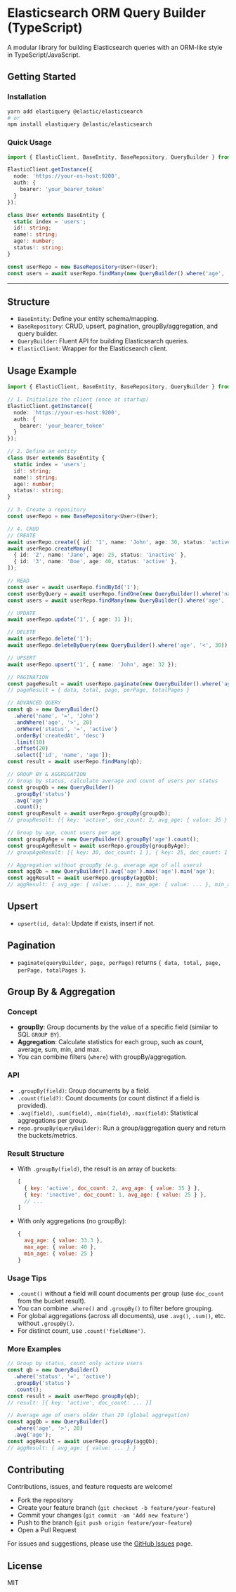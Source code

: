 # Elasticsearch ORM Query Builder (TypeScript)

A modular library for building Elasticsearch queries with an ORM-like style in TypeScript/JavaScript.

## Getting Started

### Installation
```sh
yarn add elastiquery @elastic/elasticsearch
# or
npm install elastiquery @elastic/elasticsearch
```

### Quick Usage
```ts
import { ElasticClient, BaseEntity, BaseRepository, QueryBuilder } from 'elastiquery';

ElasticClient.getInstance({
  node: 'https://your-es-host:9200',
  auth: {
    bearer: 'your_bearer_token'
  }
});

class User extends BaseEntity {
  static index = 'users';
  id!: string;
  name!: string;
  age!: number;
  status!: string;
}

const userRepo = new BaseRepository<User>(User);
const users = await userRepo.findMany(new QueryBuilder().where('age', '>', 20));
```

---

## Structure
- `BaseEntity`: Define your entity schema/mapping.
- `BaseRepository`: CRUD, upsert, pagination, groupBy/aggregation, and query builder.
- `QueryBuilder`: Fluent API for building Elasticsearch queries.
- `ElasticClient`: Wrapper for the Elasticsearch client.

## Usage Example
```ts
import { ElasticClient, BaseEntity, BaseRepository, QueryBuilder } from 'elastiquery';

// 1. Initialize the client (once at startup)
ElasticClient.getInstance({
  node: 'https://your-es-host:9200',
  auth: {
    bearer: 'your_bearer_token'
  }
});

// 2. Define an entity
class User extends BaseEntity {
  static index = 'users';
  id!: string;
  name!: string;
  age!: number;
  status!: string;
}

// 3. Create a repository
const userRepo = new BaseRepository<User>(User);

// 4. CRUD
// CREATE
await userRepo.create({ id: '1', name: 'John', age: 30, status: 'active' });
await userRepo.createMany([
  { id: '2', name: 'Jane', age: 25, status: 'inactive' },
  { id: '3', name: 'Doe', age: 40, status: 'active' },
]);

// READ
const user = await userRepo.findById('1');
const userByQuery = await userRepo.findOne(new QueryBuilder().where('name', '=', 'John'));
const users = await userRepo.findMany(new QueryBuilder().where('age', '>', 20).orderBy('age', 'desc'));

// UPDATE
await userRepo.update('1', { age: 31 });

// DELETE
await userRepo.delete('1');
await userRepo.deleteByQuery(new QueryBuilder().where('age', '<', 30));

// UPSERT
await userRepo.upsert('1', { name: 'John', age: 32 });

// PAGINATION
const pageResult = await userRepo.paginate(new QueryBuilder().where('age', '>', 20), 2, 5);
// pageResult = { data, total, page, perPage, totalPages }

// ADVANCED QUERY
const qb = new QueryBuilder()
  .where('name', '=', 'John')
  .andWhere('age', '>', 20)
  .orWhere('status', '=', 'active')
  .orderBy('createdAt', 'desc')
  .limit(10)
  .offset(20)
  .select(['id', 'name', 'age']);
const result = await userRepo.findMany(qb);

// GROUP BY & AGGREGATION
// Group by status, calculate average and count of users per status
const groupQb = new QueryBuilder()
  .groupBy('status')
  .avg('age')
  .count();
const groupResult = await userRepo.groupBy(groupQb);
// groupResult: [{ key: 'active', doc_count: 2, avg_age: { value: 35 } }, ...]

// Group by age, count users per age
const groupByAge = new QueryBuilder().groupBy('age').count();
const groupAgeResult = await userRepo.groupBy(groupByAge);
// groupAgeResult: [{ key: 30, doc_count: 1 }, { key: 25, doc_count: 1 }, ...]

// Aggregation without groupBy (e.g. average age of all users)
const aggQb = new QueryBuilder().avg('age').max('age').min('age');
const aggResult = await userRepo.groupBy(aggQb);
// aggResult: { avg_age: { value: ... }, max_age: { value: ... }, min_age: { value: ... } }
```

## Upsert
- `upsert(id, data)`: Update if exists, insert if not.

## Pagination
- `paginate(queryBuilder, page, perPage)` returns `{ data, total, page, perPage, totalPages }`.

## Group By & Aggregation
### Concept
- **groupBy**: Group documents by the value of a specific field (similar to SQL `GROUP BY`).
- **Aggregation**: Calculate statistics for each group, such as count, average, sum, min, and max.
- You can combine filters (`where`) with groupBy/aggregation.

### API
- `.groupBy(field)`: Group documents by a field.
- `.count(field?)`: Count documents (or count distinct if a field is provided).
- `.avg(field)`, `.sum(field)`, `.min(field)`, `.max(field)`: Statistical aggregations per group.
- `repo.groupBy(queryBuilder)`: Run a group/aggregation query and return the buckets/metrics.

### Result Structure
- With `.groupBy(field)`, the result is an array of buckets:
  ```js
  [
    { key: 'active', doc_count: 2, avg_age: { value: 35 } },
    { key: 'inactive', doc_count: 1, avg_age: { value: 25 } },
    // ...
  ]
  ```
- With only aggregations (no groupBy):
  ```js
  {
    avg_age: { value: 33.3 },
    max_age: { value: 40 },
    min_age: { value: 25 }
  }
  ```

### Usage Tips
- `.count()` without a field will count documents per group (use `doc_count` from the bucket result).
- You can combine `.where()` and `.groupBy()` to filter before grouping.
- For global aggregations (across all documents), use `.avg()`, `.sum()`, etc. without `.groupBy()`.
- For distinct count, use `.count('fieldName')`.

### More Examples
```ts
// Group by status, count only active users
const qb = new QueryBuilder()
  .where('status', '=', 'active')
  .groupBy('status')
  .count();
const result = await userRepo.groupBy(qb);
// result: [{ key: 'active', doc_count: ... }]

// Average age of users older than 20 (global aggregation)
const aggQb = new QueryBuilder()
  .where('age', '>', 20)
  .avg('age');
const aggResult = await userRepo.groupBy(aggQb);
// aggResult: { avg_age: { value: ... } }
```

## Contributing

Contributions, issues, and feature requests are welcome!

- Fork the repository
- Create your feature branch (`git checkout -b feature/your-feature`)
- Commit your changes (`git commit -am 'Add new feature'`)
- Push to the branch (`git push origin feature/your-feature`)
- Open a Pull Request

For issues and suggestions, please use the [GitHub Issues](https://github.com/bangkoding/elastiquery/issues) page.

## License
MIT 